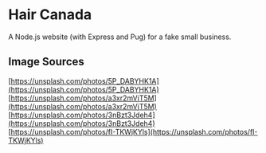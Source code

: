 # Hair Canada

A Node.js website (with Express and Pug) for a fake small business.

## Image Sources
[https://unsplash.com/photos/5P_DABYHK1A](https://unsplash.com/photos/5P_DABYHK1A)
[https://unsplash.com/photos/a3xr2mVjT5M](https://unsplash.com/photos/a3xr2mVjT5M)
[https://unsplash.com/photos/3nBzt3Jdeh4](https://unsplash.com/photos/3nBzt3Jdeh4)
[https://unsplash.com/photos/fI-TKWjKYls](https://unsplash.com/photos/fI-TKWjKYls)
